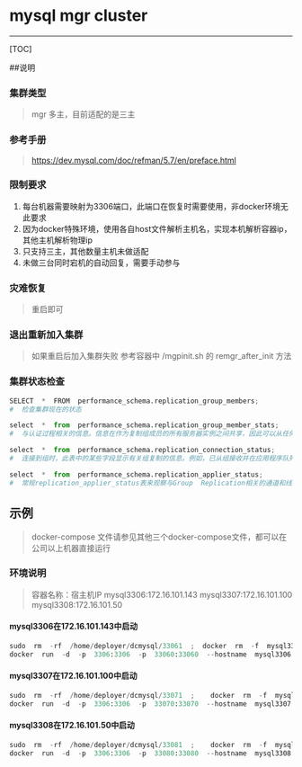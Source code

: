 # mysql mgr cluster 

-------------------

[TOC]

##说明
### 集群类型

> mgr  多主，目前适配的是三主

### 参考手册
> https://dev.mysql.com/doc/refman/5.7/en/preface.html

### 限制要求
> 
1.  每台机器需要映射为3306端口，此端口在恢复时需要使用，非docker环境无此要求
2.  因为docker特殊环境，使用各自host文件解析主机名，实现本机解析容器ip，其他主机解析物理ip
3.  只支持三主，其他数量主机未做适配
4.  未做三台同时宕机的自动回复，需要手动参与
### 灾难恢复
> 重启即可

### 退出重新加入集群
> 如果重启后加入集群失败
> 参考容器中  /mgpinit.sh  的  remgr_after_init  方法

### 集群状态检查
``` python
SELECT  *  FROM  performance_schema.replication_group_members;
#  检查集群现在的状态

select  *  from  performance_schema.replication_group_member_stats;
#  与认证过程相关的信息。信息在作为复制组成员的所有服务器实例之间共享，因此可以从任何成员查询有关所有组成员的信息。

select  *  from  performance_schema.replication_connection_status;
#  连接到组时，此表中的某些字段显示有关组复制的信息。例如，已从组接收并在应用程序队列（中继日志）中排队的事务。

select  *  from  performance_schema.replication_applier_status;
#  常规replication_applier_status表来观察与Group  Replication相关的通道和线程的状态。如果有许多不同的工作线程应用事务，那么工作表也可用于监视每个工作线程正在做什么。
```

## 示例
> docker-compose 文件请参见其他三个docker-compose文件，都可以在公司以上机器直接运行
### 环境说明
> 容器名称：宿主机IP
                mysql3306:172.16.101.143  mysql3307:172.16.101.100  mysql3308:172.16.101.50

#### mysql3306在172.16.101.143中启动
``` python 
sudo  rm  -rf  /home/deployer/dcmysql/33061  ;  docker  rm  -f  mysql3306
docker  run  -d  -p  3306:3306  -p  33060:33060  --hostname  mysql3306  --name  mysql3306  --privileged=true    -v  /home/deployer/dcmysql/33061:/var/lib/mysql:rw  --add-host  mysql3306:172.16.101.143  --add-host  mysql3307:172.16.101.100  --add-host  mysql3308:172.16.101.50  --env  GROUP_SEEDS1=172.16.101.143:33060  --env  GROUP_SEEDS2=172.16.101.100:33070  --env  GROUP_SEEDS3=172.16.101.50:33080  --env  DOCKERNET=172.17.0.0/16,172.16.101.0/24  --env  MGR_FIRST=yes  --env  SERVER_ID=1  --env  GROUP_LOCAL_IP_PORT=33060    --env  MYSQL_RANDOM_ROOT_PASSWORD=  --env  MYSQL_ROOT_PASSWORD='aabb123'  --env  MYSQL_LOG_CONSOLE=true  --env  MYSQL_ALLOW_EMPTY_PASSWORD=    --env  MYSQL_ONETIME_PASSWORD=    --env  MYSQL_ROOT_HOST=%  docker-reg.emotibot.com.cn:55688/mgpmysql:5.7.22
```
#### mysql3307在172.16.101.100中启动
``` python
sudo  rm  -rf  /home/deployer/dcmysql/33071  ;    docker  rm  -f  mysql3307
docker  run  -d  -p  3306:3306  -p  33070:33070  --hostname  mysql3307  --name  mysql3307  --privileged=true  -v  /home/deployer/dcmysql/33071:/var/lib/mysql:rw    --add-host  mysql3306:172.16.101.143  --add-host  mysql3307:172.16.101.100  --add-host  mysql3308:172.16.101.50  --env  GROUP_SEEDS1=172.16.101.143:33060  --env  GROUP_SEEDS2=172.16.101.100:33070  --env  GROUP_SEEDS3=172.16.101.50:33080  --env  DOCKERNET=172.17.0.0/16,172.16.101.0/24  --env  MGR_FIRST=no  --env  SERVER_ID=2    --env  GROUP_LOCAL_IP_PORT=33070  --env  MYSQL_RANDOM_ROOT_PASSWORD=    --env  MYSQL_ROOT_PASSWORD='aabb123'  --env  MYSQL_LOG_CONSOLE=true  --env  MYSQL_ALLOW_EMPTY_PASSWORD=    --env  MYSQL_ONETIME_PASSWORD=    --env  MYSQL_ROOT_HOST=%  docker-reg.emotibot.com.cn:55688/mgpmysql:5.7.22
```
#### mysql3308在172.16.101.50中启动
```python
sudo  rm  -rf  /home/deployer/dcmysql/33081  ;    docker  rm  -f  mysql3308
docker  run  -d  -p  3306:3306  -p  33080:33080  --hostname  mysql3308  --name  mysql3308  --privileged=true    -v  /home/deployer/dcmysql/33081:/var/lib/mysql:rw  --add-host  mysql3306:172.16.101.143  --add-host  mysql3307:172.16.101.100  --add-host  mysql3308:172.16.101.50  --env  GROUP_SEEDS1=172.16.101.143:33060  --env  GROUP_SEEDS2=172.16.101.100:33070  --env  GROUP_SEEDS3=172.16.101.50:33080  --env  DOCKERNET=172.17.0.0/16,172.16.101.0/24  --env  MGR_FIRST=no  --env  SERVER_ID=3  --env  GROUP_LOCAL_IP_PORT=33080  --env  MYSQL_RANDOM_ROOT_PASSWORD=    --env  MYSQL_ROOT_PASSWORD='aabb123'  --env  MYSQL_LOG_CONSOLE=true  --env  MYSQL_ALLOW_EMPTY_PASSWORD=    --env  MYSQL_ONETIME_PASSWORD=    --env  MYSQL_ROOT_HOST=%  docker-reg.emotibot.com.cn:55688/mgpmysql:5.7.22
```


